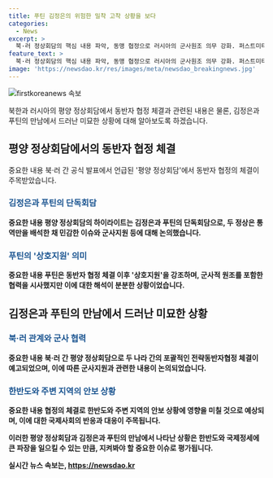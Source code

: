 ```yaml
---
title: 푸틴 김정은의 위험한 밀착 고착 상황을 보다
categories:
  - News
excerpt: >
  북·러 정상회담의 핵심 내용 파악, 동맹 협정으로 러시아의 군사원조 의무 강화. 퍼스트미터 인터뷰 시 사랑스런 통역 고의존, 미 대선을 위한 김정은의 전략적 접근.
feature_text: >
  북·러 정상회담의 핵심 내용 파악, 동맹 협정으로 러시아의 군사원조 의무 강화. 퍼스트미터 인터뷰 시 사랑스런 통역 고의존, 미 대선을 위한 김정은의 전략적 접근.
image: 'https://newsdao.kr/res/images/meta/newsdao_breakingnews.jpg'
---
```


<p><img src="https://newsdao.kr/res/images/meta/newsdao_breakingnews.jpg" alt="firstkoreanews 속보" /></p>

<p data-ke-size="size16">북한과 러시아의 평양 정상회담에서 동반자 협정 체결과 관련된 내용은 물론, 김정은과 푸틴의 만남에서 드러난 미묘한 상황에 대해 알아보도록 하겠습니다.</p>

<h2 data-ke-size="size26">평양 정상회담에서의 동반자 협정 체결</h2>

<p>중요한 내용
북·러 간 공식 발표에서 언급된 '평양 정상회담'에서 동반자 협정의 체결이 주목받았습니다.</p>

<h3><b><span style="color: #1a5490;">김정은과 푸틴의 단독회담</span><b></h3>

<p>중요한 내용
평양 정상회담의 하이라이트는 김정은과 푸틴의 단독회담으로, 두 정상은 통역만을 배석한 채 민감한 이슈와 군사지원 등에 대해 논의했습니다.</p>

<h3><b><span style="color: #1a5490;">푸틴의 '상호지원' 의미</span><b></h3>

<p>중요한 내용
푸틴은 동반자 협정 체결 이후 '상호지원'을 강조하며, 군사적 원조를 포함한 협력을 시사했지만 이에 대한 해석이 분분한 상황이었습니다.</p>

<h2 data-ke-size="size26">김정은과 푸틴의 만남에서 드러난 미묘한 상황</h2>

<h3><b><span style="color: #1a5490;">북·러 관계와 군사 협력</span><b></h3>

<p>중요한 내용
북·러 간 평양 정상회담으로 두 나라 간의 포괄적인 전략동반자협정 체결이 예고되었으며, 이에 따른 군사지원과 관련한 내용이 논의되었습니다.</p>

<h3><b><span style="color: #1a5490;">한반도와 주변 지역의 안보 상황</span><b></h3>

<p>중요한 내용
협정의 체결로 한반도와 주변 지역의 안보 상황에 영향을 미칠 것으로 예상되며, 이에 대한 국제사회의 반응과 대응이 주목됩니다.</p>

<p>이러한 평양 정상회담과 김정은과 푸틴의 만남에서 나타난 상황은 한반도와 국제정세에 큰 파장을 일으킬 수 있는 만큼, 지켜봐야 할 중요한 이슈로 평가됩니다.</p></p>
실시간 뉴스 속보는, <a href="https://newsdao.kr" rel="dofollow">https://newsdao.kr</a>


